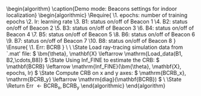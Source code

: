 \begin{algorithm}
\caption{Demo mode: Beacons settings for indoor localization}
\begin{algorithmic}
\Require{ 
    \\1. epochs: number of training epochs
    \\2. lr: learning rate
    \\3. B1: status on/off of Beacon 1
    \\4. B2: status on/off of Beacon 2
    \\5. B3: status on/off of Beacon 3
    \\6. B4: status on/off of Beacon 4
    \\7. B5: status on/off of Beacon 5
    \\8. B6: status on/off of Beacon 6
    \\9. B7: status on/off of Beacon 7
    \\10. B8: status on/off of Beacon 8
}
\Ensure{
    \\1. Err: BCRB
}
\\ \\
\State Load ray-tracing simulation data from `.mat' file: 
$
\bm{\theta}, \mathbf{X} \leftarrow \mathrm{Load\_data(B1, B2,\cdots,B8)}
$
\State Using Inf\_FINE to estimate the CRB: 
$
\mathbf{BCRB} \leftarrow \mathrm{Inf\_FINE}(\bm{\theta}, \mathbf{X}, epochs, lr)
$
\State Compute CRB on x and y axes: 
$
\mathrm{BCRB_x}, \mathrm{BCRB_y} \leftarrow \mathrm{diag}(\mathbf{BCRB})
$
\\
\State \Return Err $\leftarrow \mathrm{BCRB_x}, \mathrm{BCRB_y}$
\end{algorithmic}
\end{algorithm}